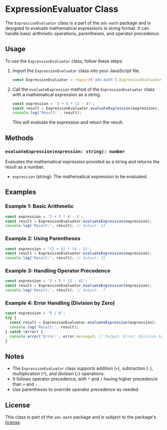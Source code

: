 # ExpressionEvaluator Class

The `ExpressionEvaluator` class is a part of the `adv-math` package and is designed to evaluate mathematical expressions in string format. It can handle basic arithmetic operations, parentheses, and operator precedence.

## Usage

To use the `ExpressionEvaluator` class, follow these steps:

1. Import the `ExpressionEvaluator` class into your JavaScript file.

   ```javascript
   const ExpressionEvaluator = require('adv-math').ExpressionEvaluator;
   ```

2. Call the `evaluateExpression` method of the `ExpressionEvaluator` class with a mathematical expression as a string.

   ```javascript
   const expression = '3 + 5 * (2 - 4)';
   const result = ExpressionEvaluator.evaluateExpression(expression);
   console.log('Result:', result);
   ```

   This will evaluate the expression and return the result.

## Methods

### `evaluateExpression(expression: string): number`

Evaluates the mathematical expression provided as a string and returns the result as a number.

- `expression` (string): The mathematical expression to be evaluated.

## Examples

### Example 1: Basic Arithmetic

```javascript
const expression = '2 + 3 * 4 - 1';
const result = ExpressionEvaluator.evaluateExpression(expression);
console.log('Result:', result); // Output: 13
```

### Example 2: Using Parentheses

```javascript
const expression = '(2 + 3) * (4 - 1)';
const result = ExpressionEvaluator.evaluateExpression(expression);
console.log('Result:', result); // Output: 15
```

### Example 3: Handling Operator Precedence

```javascript
const expression = '3 + 5 * (2 - 4)';
const result = ExpressionEvaluator.evaluateExpression(expression);
console.log('Result:', result); // Output: -7
```

### Example 4: Error Handling (Division by Zero)

```javascript
const expression = '5 / 0';
try {
  const result = ExpressionEvaluator.evaluateExpression(expression);
  console.log('Result:', result);
} catch (error) {
  console.error('Error:', error.message); // Output: Error: Division by zero
}
```

## Notes

- The `ExpressionEvaluator` class supports addition (`+`), subtraction (`-`), multiplication (`*`), and division (`/`) operations.
- It follows operator precedence, with `*` and `/` having higher precedence than `+` and `-`.
- Use parentheses to override operator precedence as needed.

## License

This class is part of the `adv-math` package and is subject to the package's [license](../LICENSE).